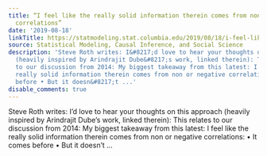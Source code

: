 ```yaml
---
title: “I feel like the really solid information therein comes from non or negative
  correlations”
date: '2019-08-18'
linkTitle: https://statmodeling.stat.columbia.edu/2019/08/18/i-feel-like-the-really-solid-information-therein-comes-from-non-or-negative-correlations/
source: Statistical Modeling, Causal Inference, and Social Science
description: 'Steve Roth writes: I&#8217;d love to hear your thoughts on this approach
  (heavily inspired by Arindrajit Dube&#8217;s work, linked therein): This relates
  to our discussion from 2014: My biggest takeaway from this latest: I feel like the
  really solid information therein comes from non or negative correlations: • It comes
  before • But it doesn&#8217;t ...'
disable_comments: true
---
```

Steve Roth writes: I&#8217;d love to hear your thoughts on this approach (heavily inspired by Arindrajit Dube&#8217;s work, linked therein): This relates to our discussion from 2014: My biggest takeaway from this latest: I feel like the really solid information therein comes from non or negative correlations: • It comes before • But it doesn&#8217;t ...